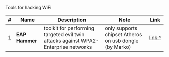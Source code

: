 Tools for hacking WiFi

| # | Name | Description | Note | Link |
| -- | -- | -- | -- | -- |
| 1 | **EAP Hammer** | toolkit for performing targeted evil twin attacks against WPA2-Enterprise networks | only supports chipset Atheros on usb dongle (by Marko) | [link:^](https://github.com/s0lst1c3/eaphammer) |
